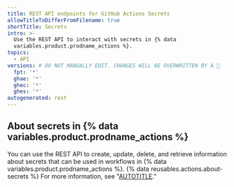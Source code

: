 ```yaml
---
title: REST API endpoints for GitHub Actions Secrets
allowTitleToDifferFromFilename: true
shortTitle: Secrets
intro: >-
  Use the REST API to interact with secrets in {% data
  variables.product.prodname_actions %}.
topics:
  - API
versions: # DO NOT MANUALLY EDIT. CHANGES WILL BE OVERWRITTEN BY A 🤖
  fpt: '*'
  ghae: '*'
  ghec: '*'
  ghes: '*'
autogenerated: rest
---
```


## About secrets in {% data variables.product.prodname_actions %}

You can use the REST API to create, update, delete, and retrieve information about secrets that can be used in workflows in {% data variables.product.prodname_actions %}. {% data reusables.actions.about-secrets %} For more information, see "[AUTOTITLE](/actions/security-guides/using-secrets-in-github-actions)."

<!-- Content after this section is automatically generated -->
